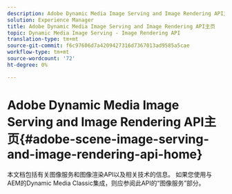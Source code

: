 ```yaml
---
description: Adobe Dynamic Media Image Serving and Image Rendering API主页
solution: Experience Manager
title: Adobe Dynamic Media Image Serving and Image Rendering API主页
topic: Dynamic Media Image Serving - Image Rendering API
translation-type: tm+mt
source-git-commit: f6c97606d7a4209427316d7367013ad9585a5cae
workflow-type: tm+mt
source-wordcount: '72'
ht-degree: 0%

---
```



# Adobe Dynamic Media Image Serving and Image Rendering API主页{#adobe-scene-image-serving-and-image-rendering-api-home}

本文档包括有关图像服务和图像渲染API以及相关技术的信息。 如果您使用与AEM的Dynamic Media Classic集成，则应参阅此API的“图像服务”部分。